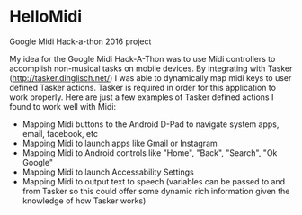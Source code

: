 # HelloMidi
Google Midi Hack-a-thon 2016 project

My idea for the Google Midi Hack-A-Thon was to use Midi controllers to accomplish non-musical tasks on mobile devices. By integrating with Tasker (http://tasker.dinglisch.net/) I was able to dynamically map midi keys to user defined Tasker actions. Tasker is required in order for this application to work properly. Here are just a few examples of Tasker defined actions I found to work well with Midi: 

- Mapping Midi buttons to the Android D-Pad to navigate system apps, email, facebook, etc
- Mapping Midi to launch apps like Gmail or Instagram
- Mapping Midi to Android controls like "Home", "Back", "Search", "Ok Google"
- Mapping Midi to launch Accessability Settings
- Mapping Midi to output text to speech (variables can be passed to and from Tasker so this could offer some dynamic rich information given the knowledge of how Tasker works) 
